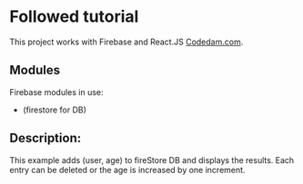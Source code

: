 # Followed tutorial 

This project works with Firebase and React.JS [Codedam.com](https://codedamn.com/news/reactjs/react-firebase-complete-tutorial).

## Modules
Firebase modules in use: 
- (firestore for DB)

## Description:
This example adds (user, age) to fireStore DB and displays the results. Each entry can be deleted or the age is increased by one increment. 